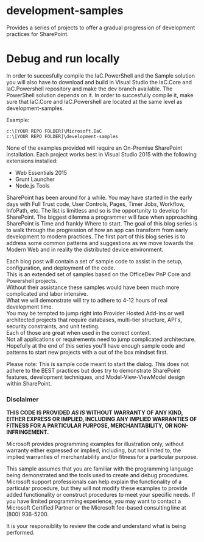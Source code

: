 ﻿# development-samples
Provides a series of projects to offer a gradual progression of development practices for SharePoint.

# Debug and run locally
In order to succesfully compile the IaC.PowerShell and the Sample solution you will also have to download and build in Visual Studio the IaC.Core and IaC.Powershell repository and make the dev branch available. The PowerShell solution depends on it. In order to succesfully compile it, make sure that IaC.Core and IaC.Powershell are located at the same level as development-samples.

Example:
```
c:\[YOUR REPO FOLDER]\Microsoft.IaC
c:\[YOUR REPO FOLDER]\development-samples
```

<p>
None of the examples provided will require an On-Premise SharePoint installation.  Each project works best in Visual Studio 2015 with the following extensions installed:
<ul>
    <li>Web Essentials 2015</li>
    <li>Grunt Launcher</li>
    <li>Node.js Tools</li>
</ul>

SharePoint has been around for a while.  You may have started in the early days with Full Trust code, User Controls, Pages, Timer Jobs, Workflow, InfoPath, etc.  The list is limitless and so is the opportunity to develop for SharePoint.  The biggest dilemma a programmer will face when approaching SharePoint is Time and frankly Where to start.  The goal of this blog series is to walk through the progression of how an app can transform from early development to modern practices.  The first part of this blog series is to address some common patterns and suggestions as we move towards the Modern Web and in reality the distributed device environment.

Each blog post will contain a set of sample code to assist in the setup, configuration, and deployment of the code.  
This is an extended set of samples based on the OfficeDev PnP Core and Powershell projects.   
Without their assistance these samples would have been much more complicated and labor intensive.  
What we will demonstrate will try to adhere to 4-12 hours of real development time.  
You may be tempted to jump right into Provider Hosted Add-Ins or well architected projects that require databases, multi-tier structure, API's, security constraints, and unit testing.  
Each of those are great when used in the correct context.   
Not all applications or requirements need to jump complicated architecture.   
Hopefully at the end of this series you'll have enough sample code and patterns to start new projects with a out of the box mindset first.

<div>
    Please note: This is sample code meant to start the dialog.  This does not adhere to the BEST practices but does try to demonstrate SharePoint features, development techniques, and Model-View-ViewModel design within SharePoint.
</div>
</p>

<p>
</p>


### Disclaimer ###
**THIS CODE IS PROVIDED *AS IS* WITHOUT WARRANTY OF ANY KIND, EITHER EXPRESS OR IMPLIED, INCLUDING ANY IMPLIED WARRANTIES OF FITNESS FOR A PARTICULAR PURPOSE, MERCHANTABILITY, OR NON-INFRINGEMENT.**

Microsoft provides programming examples for illustration only, without 
warranty either expressed or implied, including, but not limited to, the
implied warranties of merchantability and/or fitness for a particular 
purpose.  

This sample assumes that you are familiar with the programming language
being demonstrated and the tools used to create and debug procedures. 
Microsoft support professionals can help explain the functionality of a
particular procedure, but they will not modify these examples to provide
added functionality or construct procedures to meet your specific needs. 
If you have limited programming experience, you may want to contact a 
Microsoft Certified Partner or the Microsoft fee-based consulting line 
at (800) 936-5200. 

It is your responsiblity to review the code and understand what is being performed.